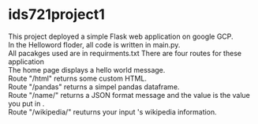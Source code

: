 # ids721project1
This project deployed a simple Flask web application on google GCP.\
In the Helloword floder, all code is written in main.py.\
All pacakges used are in requirments.txt
There are four routes for these application\
The home page displays a hello world message.\
Route "/html" returns some custom HTML.\
Route "/pandas" returns a simpel pandas dataframe.\
Route "/name/<value>" returns a JSON format message and the value is the value you put in <value>.\
Route "/wikipedia/<company>" reuturns your input <company>'s wikipedia information.
